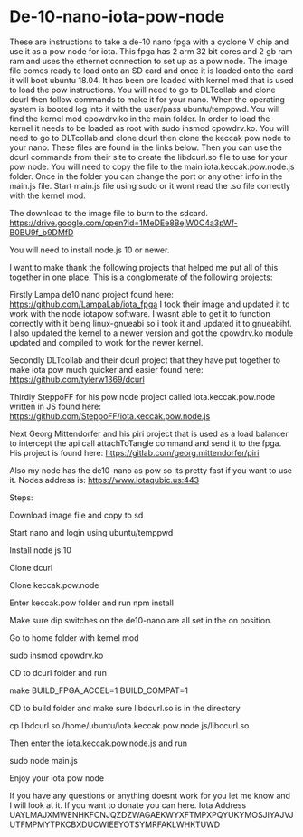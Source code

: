 # De-10-nano-iota-pow-node

These are instructions to take a de-10 nano fpga with a cyclone V chip and use it as a pow node for iota. This fpga has 2 arm 32 bit cores and 2 gb ram ram and uses the ethernet connection to set up as a pow node. The image file comes ready to load onto an SD card and once it is loaded onto the card it will boot ubuntu 18.04. It has been pre loaded with kernel mod that is used to load the pow instructions. You will need to go to DLTcollab and clone dcurl then follow commands to make it for your nano. When the operating system is booted log into it with the user/pass ubuntu/temppwd.  You will find the kernel mod cpowdrv.ko in the main folder. In order to load the kernel it needs to be loaded as root with sudo insmod cpowdrv.ko.  You will need to go to DLTcollab and clone dcurl then clone the keccak pow node to your nano. These files are found in the links below. Then you can use the dcurl commands from their site to create the libdcurl.so file to use for your pow node.  You will need to copy the file to the main iota.keccak.pow.node.js folder.  Once in the folder you can change the port or any other info in the main.js file. Start main.js file using sudo or it wont read the .so file correctly with the kernel mod.

The download to the image file to burn to the sdcard.
https://drive.google.com/open?id=1MeDEe8BejW0C4a3pWf-B0BU9f_b9DMfD

You will need to install node.js 10 or newer. 

I want to make thank the following projects that helped me put all of this together in one place. 
This is a conglomerate of the following projects:

Firstly Lampa de10 nano project found here: https://github.com/LampaLab/iota_fpga
I took their image and updated it to work with the node iotapow software. I wasnt able to get it to function correctly with it being linux-gnueabi so i took it and updated it to gnueabihf.  I also updated the kernel to a newer version and got the cpowdrv.ko module updated and compiled to work for the newer kernel.

Secondly DLTcollab and their dcurl project that they have put together to make iota pow much quicker and easier found here: https://github.com/tylerw1369/dcurl


Thirdly SteppoFF for his pow node project called iota.keccak.pow.node written in JS found here: https://github.com/SteppoFF/iota.keccak.pow.node.js

Next Georg Mittendorfer and his piri project that is used as a load balancer to intercept the api call attachToTangle command and send it to the fpga. His project is found here: https://gitlab.com/georg.mittendorfer/piri

Also my node has the de10-nano as pow so its pretty fast if you want to use it.  Nodes address is:
https://www.iotaqubic.us:443

Steps:

Download image file and copy to sd

Start nano and login using ubuntu/temppwd

Install node js 10

Clone dcurl

Clone keccak.pow.node

Enter keccak.pow folder and run npm install

Make sure dip switches on the de10-nano are all set in the on position. 

Go to home folder with kernel mod

sudo insmod cpowdrv.ko 

CD to dcurl folder and run

make BUILD_FPGA_ACCEL=1 BUILD_COMPAT=1

CD to build folder and make sure libdcurl.so is in the directory

cp libdcurl.so /home/ubuntu/iota.keccak.pow.node.js/libccurl.so

Then enter the iota.keccak.pow.node.js and run

sudo node main.js

Enjoy your iota pow node


If you have any questions or anything doesnt work for you let me know and I will look at it.
If you want to donate you can here. Iota Address
UAYLMAJXMWENHKFCNJQZDZWAGAEKWYXFTMPXPQYUKYMOSJIYAJVJUTFMPMYTPKCBXDUCWIEEYOTSYMRFAKLWHKTUWD
